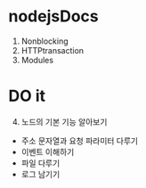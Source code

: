 # nodejsDocs

1. Nonblocking
2. HTTPtransaction
3. Modules


# DO it
4. 노드의 기본 기능 알아보기
- 주소 문자열과 요청 파라미터 다루기
- 이벤트 이해하기
- 파일 다루기
- 로그 남기기